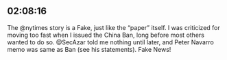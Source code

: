 ## 02:08:16
The @nytimes story is a Fake, just like the “paper” itself. I was criticized for moving too fast when I issued the China Ban, long before most others wanted to do so. @SecAzar told me nothing until later, and Peter Navarro memo was same as Ban (see his statements). Fake News!
